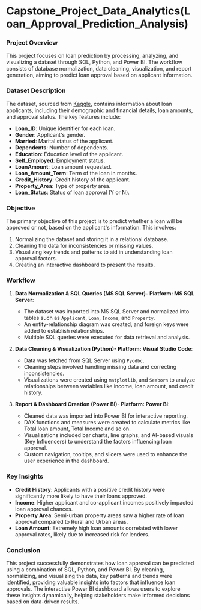 # Capstone_Project_Data_Analytics(Loan_Approval_Prediction_Analysis)

### Project Overview

This project focuses on loan prediction by processing, analyzing, and visualizing a dataset through SQL, Python, and Power BI. The workflow consists of database normalization, data cleaning, visualization, and report generation, aiming to predict loan approval based on applicant information.

### Dataset Description

The dataset, sourced from [Kaggle](https://www.kaggle.com/datasets/altruistdelhite04/loan-prediction-problem-dataset), contains information about loan applicants, including their demographic and financial details, loan amounts, and approval status. The key features include:
- **Loan_ID**: Unique identifier for each loan.
- **Gender**: Applicant's gender.
- **Married**: Marital status of the applicant.
- **Dependents**: Number of dependents.
- **Education**: Education level of the applicant.
- **Self_Employed**: Employment status.
- **LoanAmount**: Loan amount requested.
- **Loan_Amount_Term**: Term of the loan in months.
- **Credit_History**: Credit history of the applicant.
- **Property_Area**: Type of property area.
- **Loan_Status**: Status of loan approval (Y or N).

### Objective

The primary objective of this project is to predict whether a loan will be approved or not, based on the applicant's information. This involves:
1. Normalizing the dataset and storing it in a relational database.
2. Cleaning the data for inconsistencies or missing values.
3. Visualizing key trends and patterns to aid in understanding loan approval factors.
4. Creating an interactive dashboard to present the results.

### Workflow

1. **Data Normalization & SQL Queries (MS SQL Server)- Platform: MS SQL Server**:
   - The dataset was imported into MS SQL Server and normalized into tables such as `Applicant`, `Loan`, `Income`, and `Property`.
   - An entity-relationship diagram was created, and foreign keys were added to establish relationships.
   - Multiple SQL queries were executed for data retrieval and analysis.

2. **Data Cleaning & Visualization (Python)- Platform: Visual Studio Code**:
   - Data was fetched from SQL Server using `Pyodbc`.
   - Cleaning steps involved handling missing data and correcting inconsistencies.
   - Visualizations were created using `matplotlib`, and `Seaborn` to analyze relationships between variables like income, loan amount, and credit history.

3. **Report & Dashboard Creation (Power BI)- Platform: Power BI**:
   - Cleaned data was imported into Power BI for interactive reporting.
   - DAX functions and measures were created to calculate metrics like Total loan amount, Total Income and so on.
   - Visualizations included bar charts, line graphs, and AI-based visuals (Key Influencers) to understand the factors influencing loan approval.
   - Custom navigation, tooltips, and slicers were used to enhance the user experience in the dashboard.

### Key Insights

- **Credit History**: Applicants with a positive credit history were significantly more likely to have their loans approved.
- **Income**: Higher applicant and co-applicant incomes positively impacted loan approval chances.
- **Property Area**: Semi-urban property areas saw a higher rate of loan approval compared to Rural and Urban areas.
- **Loan Amount**: Extremely high loan amounts correlated with lower approval rates, likely due to increased risk for lenders.

### Conclusion

This project successfully demonstrates how loan approval can be predicted using a combination of SQL, Python, and Power BI. By cleaning, normalizing, and visualizing the data, key patterns and trends were identified, providing valuable insights into factors that influence loan approvals. The interactive Power BI dashboard allows users to explore these insights dynamically, helping stakeholders make informed decisions based on data-driven results.
